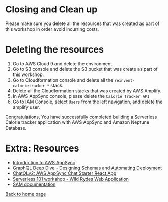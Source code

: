 # Closing and Clean up

Please make sure you delete all the resources that was created as part of this workshop in order avoid incurring costs.

# Deleting the resources

1. Go to AWS Cloud 9 and delete the environment.
2. Go to S3 console and delete the S3 bucket that was create as part of this workshop.
3. Go to Cloudformation console and delete all the `reinvent-calorietracker-*` stack.
4. Delete all the Cloudformation stacks that was created by AWS Amplify.
5. In AWS AppSync console, please delete the `Calorie Tracker API`
6. Go to IAM Console, select `Users` from the left navigation, and delete the amplify user.


Congratulations, You have successfully completed building a Serverless Calorie tracker application with AWS AppSync and Amazon Neptune Database.

# Extra: Resources

- [Introduction to AWS AppSync](https://www.youtube.com/watch?v=olAPj6EIlag)
- [GraphQL Deep Dive - Designing Schemas and Automating Deployment](https://www.youtube.com/watch?v=Bq2Q80JddiU)
- [ChatQLv2: AWS AppSync Chat Starter React App](https://github.com/aws-samples/aws-appsync-chat-starter-react)
- [Serverless 101 workshop - Wild Rydes Web Application](https://github.com/awslabs/aws-serverless-workshops/tree/master/WebApplication)
- [SAM documentation](https://github.com/awslabs/serverless-application-model)

[Back to home page](../README.md)